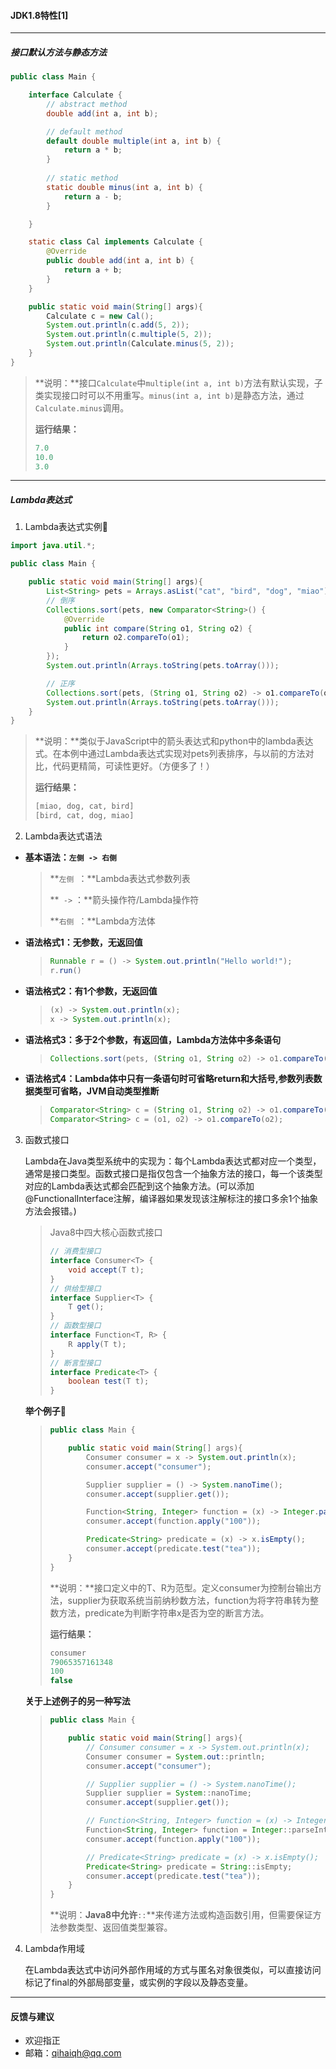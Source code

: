 #### JDK1.8特性[1]

---

##### 接口默认方法与静态方法

```java
public class Main {

    interface Calculate {
        // abstract method
        double add(int a, int b);

        // default method
        default double multiple(int a, int b) {
            return a * b;
        }
		
        // static method
        static double minus(int a, int b) {
            return a - b;
        }

    }

    static class Cal implements Calculate {
        @Override
        public double add(int a, int b) {
            return a + b;
        }
    }

    public static void main(String[] args){
        Calculate c = new Cal();
        System.out.println(c.add(5, 2));
        System.out.println(c.multiple(5, 2));
        System.out.println(Calculate.minus(5, 2));
    }
}
```

> **说明：**接口`Calculate`中`multiple(int a, int b)`方法有默认实现，子类实现接口时可以不用重写。`minus(int a, int b)`是静态方法，通过`Calculate.minus`调用。
>
> **运行结果：**
>
> ```java
> 7.0
> 10.0
> 3.0
> ```

----

##### Lambda表达式

1. Lambda表达式实例🌰

```java
import java.util.*;

public class Main {

	public static void main(String[] args){
		List<String> pets = Arrays.asList("cat", "bird", "dog", "miao");
		// 倒序
		Collections.sort(pets, new Comparator<String>() {
			@Override
			public int compare(String o1, String o2) {
				return o2.compareTo(o1);
			}
		});
		System.out.println(Arrays.toString(pets.toArray()));

		// 正序
		Collections.sort(pets, (String o1, String o2) -> o1.compareTo(o2));
		System.out.println(Arrays.toString(pets.toArray()));
	}
}
```

> **说明：**类似于JavaScript中的箭头表达式和python中的lambda表达式。在本例中通过Lambda表达式实现对pets列表排序，与以前的方法对比，代码更精简，可读性更好。（方便多了！）
>
> **运行结果：**
>
> ```java
> [miao, dog, cat, bird]
> [bird, cat, dog, miao]
> ```

2. Lambda表达式语法

- **基本语法：`左侧 -> 右侧 `**

  > **`左侧 `：**Lambda表达式参数列表
  >
  > **`  -> `  ：**箭头操作符/Lambda操作符
  >
  > **`右侧 `：**Lambda方法体

* **语法格式1：无参数，无返回值**

  > ```java
  > Runnable r = () -> System.out.println("Hello world!");
  > r.run()
  > ```

* **语法格式2：有1个参数，无返回值**

  > ```java
  > (x) -> System.out.println(x);
  > x -> System.out.println(x);
  > ```

* **语法格式3：多于2个参数，有返回值，Lambda方法体中多条语句**

  > ```java
  > Collections.sort(pets, (String o1, String o2) -> o1.compareTo(o2));
  > ```

* **语法格式4：Lambda体中只有一条语句时可省略return和大括号,参数列表数据类型可省略，JVM自动类型推断**

  > ```java
  > Comparator<String> c = (String o1, String o2) -> o1.compareTo(o2);
  > Comparator<String> c = (o1, o2) -> o1.compareTo(o2);
  > ```

3. 函数式接口

   Lambda在Java类型系统中的实现为：每个Lambda表达式都对应一个类型，通常是接口类型。函数式接口是指仅包含一个抽象方法的接口，每一个该类型对应的Lambda表达式都会匹配到这个抽象方法。(可以添加@FunctionalInterface注解，编译器如果发现该注解标注的接口多余1个抽象方法会报错。)

   > Java8中四大核心函数式接口
   >
   > ```java
   > // 消费型接口
   > interface Consumer<T> {
   >     void accept(T t);
   > }
   > // 供给型接口
   > interface Supplier<T> {
   >     T get();
   > }
   > // 函数型接口
   > interface Function<T, R> {
   >     R apply(T t);
   > }
   > // 断言型接口
   > interface Predicate<T> {
   >     boolean test(T t);
   > }
   > ```
   >
   >   

   **举个例子🌰**

   > ```java
   > public class Main {
   > 
   >     public static void main(String[] args){
   >         Consumer consumer = x -> System.out.println(x);
   >         consumer.accept("consumer");
   > 
   >         Supplier supplier = () -> System.nanoTime();
   >         consumer.accept(supplier.get());
   > 
   >         Function<String, Integer> function = (x) -> Integer.parseInt(x);
   >         consumer.accept(function.apply("100"));
   > 
   >         Predicate<String> predicate = (x) -> x.isEmpty();
   >         consumer.accept(predicate.test("tea"));
   >     }
   > }
   > ```
   >
   > **说明：**接口定义中的T、R为范型。定义consumer为控制台输出方法，supplier为获取系统当前纳秒数方法，function为将字符串转为整数方法，predicate为判断字符串x是否为空的断言方法。
   >
   > **运行结果：**
   >
   > ```java
   > consumer
   > 79065357161348
   > 100
   > false
   > ```

   **关于上述例子的另一种写法**

   > ```java
   > public class Main {
   > 
   >     public static void main(String[] args){
   >         // Consumer consumer = x -> System.out.println(x);
   >         Consumer consumer = System.out::println;
   >         consumer.accept("consumer");
   > 
   >         // Supplier supplier = () -> System.nanoTime();
   >         Supplier supplier = System::nanoTime;
   >         consumer.accept(supplier.get());
   > 
   >         // Function<String, Integer> function = (x) -> Integer.parseInt(x);
   >         Function<String, Integer> function = Integer::parseInt;
   >         consumer.accept(function.apply("100"));
   > 
   >         // Predicate<String> predicate = (x) -> x.isEmpty();
   >         Predicate<String> predicate = String::isEmpty;
   >         consumer.accept(predicate.test("tea"));
   >     }
   > }
   > ```
   >
   > **说明：**Java8中允许**`::`**来传递方法或构造函数引用，但需要保证方法参数类型、返回值类型兼容。

4. Lambda作用域

   在Lambda表达式中访问外部作用域的方式与匿名对象很类似，可以直接访问标记了final的外部局部变量，或实例的字段以及静态变量。

----

#### 反馈与建议

- 欢迎指正
- 邮箱：qihaiqh@qq.com